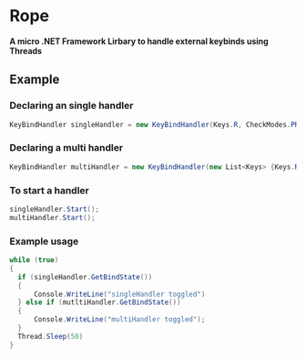 # Rope
__A micro .NET Framework Lirbary to handle external keybinds using Threads__

## Example
### Declaring an single handler
```cs
KeyBindHandler singleHandler = new KeyBindHandler(Keys.R, CheckModes.PRESSED, isBackground: true, delay: 50);
```
### Declaring a multi handler
```cs
KeyBindHandler multiHandler = new KeyBindHandler(new List<Keys> {Keys.R, Keys.O, Keys.P, Keys.E }, CheckModes.PRESSED, isBackground: true, delay: 50);
```
### To start a handler
```cs
singleHandler.Start();
multiHandler.Start();
```

### Example usage
```cs
while (true)
{
  if (singleHandler.GetBindState())
  {
      Console.WriteLine("singleHandler toggled")
  } else if (mutltiHandler.GetBindState())
  {
      Console.WriteLine("multiHandler toggled");
  }
  Thread.Sleep(50)
}
```

